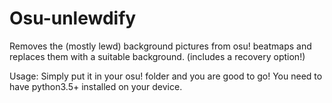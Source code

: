# Osu-unlewdify
Removes the (mostly lewd) background pictures from osu! beatmaps and replaces them with a suitable background. (includes a recovery option!)

Usage: Simply put it in your osu! folder and you are good to go! You need to have python3.5+ installed on your device.
